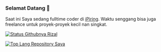 ### Selamat Datang 👋

Saat ini Saya sedang fulltime coder di [iPiring](https://github.com/iPiring). Waktu senggang bisa juga freelance untuk proyek-proyek kecil nan singkat.

[![Status Githubnya Rizal](https://github-readme-stats.vercel.app/api?include_all_commits=true&count_private=true&username=reyzeal&show_icons=true&theme=buefy)](https://github.com/reyzeal/github-readme-stats)

[![Top Lang Repository Saya](https://github-readme-stats.vercel.app/api/top-langs/?username=reyzeal&layout=compact&theme=buefy)](https://github.com/reyzeal/github-readme-stats)

